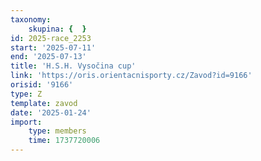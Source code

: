 ```yaml
---
taxonomy:
    skupina: {  }
id: 2025-race_2253
start: '2025-07-11'
end: '2025-07-13'
title: 'H.S.H. Vysočina cup'
link: 'https://oris.orientacnisporty.cz/Zavod?id=9166'
orisid: '9166'
type: Z
template: zavod
date: '2025-01-24'
import:
    type: members
    time: 1737720006
---
```


